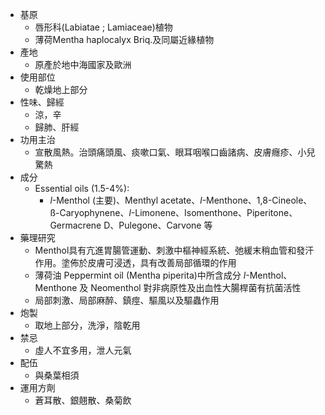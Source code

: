 - 基原
	- 唇形科(Labiatae ; Lamiaceae)植物
	- 薄荷Mentha haplocalyx Briq.及同屬近緣植物
- 產地
	- 原產於地中海國家及歐洲
- 使用部位
	- 乾燥地上部分
- 性味、歸經
	- 涼，辛
	- 歸肺、肝經
- 功用主治
	- 宣散風熱。治頭痛頭風、痰嗽口氣、眼耳咽喉口齒諸病、皮膚癮疹、小兒驚熱
- 成分
	- Essential oils (1.5-4%): 
		- *l*-Menthol (主要)、Menthyl acetate、*l*-Menthone、1,8-Cineole、ß-Caryophynene、*l*-Limonene、Isomenthone、Piperitone、Germacrene D、Pulegone、Carvone 等
- 藥理研究
	- Menthol具有亢進胃腸管運動、刺激中樞神經系統、弛緩末稍血管和發汗作用。塗佈於皮膚可浸透，具有改善局部循環的作用
	- 薄荷油 Peppermint oil (Mentha piperita)中所含成分 *l*-Menthol、Menthone 及 Neomenthol 對非病原性及出血性大腸桿菌有抗菌活性
	- 局部刺激、局部麻醉、鎮痙、驅風以及驅蟲作用
- 炮製
	- 取地上部分，洗淨，陰乾用
- 禁忌
	- 虛人不宜多用，泄人元氣
- 配伍
	- 與桑葉相須
- 運用方劑
	- 蒼耳散、銀翹散、桑菊飲


